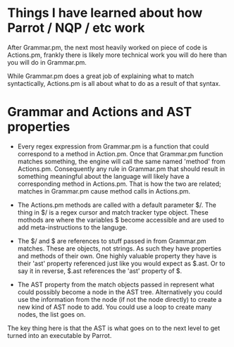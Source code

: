 Things I have learned about how Parrot / NQP / etc work
============================================================

After Grammar.pm, the next most heavily worked on piece of code is Actions.pm, frankly there is likely more technical work you will do here than you will do in Grammar.pm.

While Grammar.pm does a great job of explaining what to match syntactically, Actions.pm is all about what to do as a result of that syntax.

Grammar and Actions and AST properties
====
* Every regex expression from Grammar.pm is a function that could correspond to a method in Action.pm.
  Once that Grammar.pm function matches something, the engine will call the same named 'method' from Actions.pm.
  Consequently any rule in Grammar.pm that should result in something meaningful about the language will likely have a corresponding method in Actions.pm.
  That is how the two are related; matches in Grammar.pm cause method calls in Actions.pm.

* The Actions.pm methods are called with a default parameter $/.
  The thing in $/ is a regex cursor and match tracker type object.
  These mothods are where the variables $<somestring> become accessible and are used to add meta-instructions to the languge.

* The $/ and $<somestring> are references to stuff passed in from Grammar.pm matches.
  These are objects, not strings. As such they have properties and methods of their own.
  One highly valuable property they have is their 'ast' property referenced just like you would expect as $<somestring>.ast.
  Or to say it in reverse, $<somestring>.ast references the 'ast' property of $<somestring>.

* The AST property from the match objects passed in represent what could possibly become a node in the AST tree.
  Alternatively you could use the information from the node (if not the node directly) to create a new kind of AST node to add.
  You could use a loop to create many nodes, the list goes on.

The key thing here is that the AST is what goes on to the next level to get turned into an executable by Parrot.


